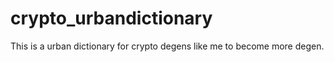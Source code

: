 # crypto_urbandictionary
This is a urban dictionary for crypto degens like me to become more degen. 
